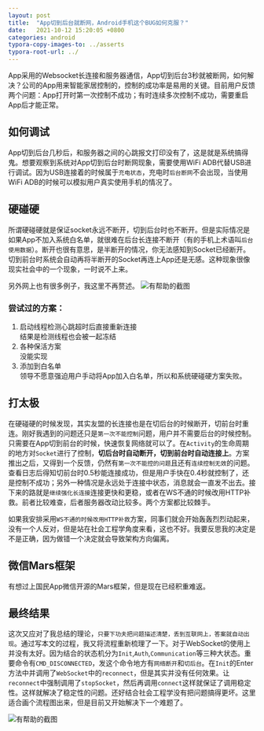 ```yaml
---
layout: post
title:  "App切到后台就断网，Android手机这个BUG如何克服？"
date:   2021-10-12 15:20:05 +0800
categories: android
typora-copy-images-to: ../asserts
typora-root-url: ../
---
```


App采用的Websocket长连接和服务器通信，App切到后台3秒就被断网，如何解决？公司的App用来智能家居控制的，控制的成功率是易用的关键。目前用户反馈两个问题：App打开时第一次控制不成功；有时连续多次控制不成功，需要重启App后才能正常。

## 如何调试

App切到后台几秒后，和服务器之间的心跳报文打印没有了，这是就是系统搞得鬼。想要观察到系统对App切到后台时断网现象，需要使用WiFi ADB代替USB进行调试。因为USB连接着的时候属于`充电状态`，充电时`后台断网`不会出现，当使用WiFi ADB的时候可以模拟用户真实使用手机的情况了。

## 硬碰硬
所谓硬碰硬就是保证socket永远不断开，切到后台时也不断开。但是实际情况是如果App不加入系统白名单，就很难在后台长连接不断开（有的手机上术语叫`后台使用数据`）。断开也很有意思，是半断开的情况，你无法感知到Socket已经断开。切到前台时系统会自动再将半断开的Socket再连上App还是无感。这种现象很像现实社会中的一个现象，一时说不上来。

另外网上也有很多例子，我这里不再赘述。
![有帮助的截图](/assets/Selection_269.png)

### 尝试过的方案：

1. 启动线程检测心跳超时后直接重新连接  
   结果是检测线程也会被一起冻结
2. 各种保活方案  
   没能实现
3. 添加到白名单  
   领导不愿意强迫用户手动将App加入白名单，所以和系统硬碰硬方案失败。

## 打太极
在硬碰硬的时候发现，其实友盟的长连接也是在切后台的时候断开，切前台时重连。刚好我遇到的问题还只是`第一次不能控制`问题，用户并不需要后台的时候控制。只需要在App切到前台的时候，快速恢复网络就可以了。在`Activity`的生命周期的地方对`Socket`进行了控制，**切后台时自动断开，切到前台时自动连接上**。方案推出之后，又得到一个反馈，仍然有`第一次不能控的问题`且还有`连续控制无效`的问题。查看日志后得知切前台时0.5秒能连接成功，但是用户手快在0.4秒就控制了，还是控制不成功；另外一种情况是永远处于连接中状态，消息就会一直发不出去。接下来的路就是`继续强化长连接`连接更快和更稳，或者在WS不通的时候改用HTTP补救。前者比较难查，后者服务器改动比较多。两个方案都比较棘手。

如果我安排采用`WS不通的时候改用HTTP补救`方案，同事们就会开始轰轰烈烈动起来，没有一个人反对，但是站在社会工程学角度来看，这也不好。我要反思我的决定是不是正确，因为做错一个决定就会导致架构方向偏离。



## 微信Mars框架

有想过上国民App微信开源的Mars框架，但是现在已经积重难返。


## 最终结果
这次又应对了我总结的理论，`只要下功夫把问题描述清楚，丢到互联网上，答案就自动出现`。通过写本文的过程，我又将流程重新梳理了一下。对于WebSocket的使用上并没有太好。因为结合的状态机分为`Init`,`Auth`,`Communication`等三种大状态。重要命令有`CMD_DISCONNECTED`，发这个命令地方有`网络断开`和`切后台`。在`Init`的Enter方法中并调用了`WebSocket`中的`reconnect`，但是其实并没有任何效果。让`reconnect`中强制调用了`stopSocket`，然后再调用`connect`这样就保证了调用稳定性。这样就解决了稳定性的问题。还好结合社会工程学没有把问题搞得更坏。这里适合画个流程图出来，但是目前又开始解决下一个难题了。

![有帮助的截图](/assets/Selection_278.png)
